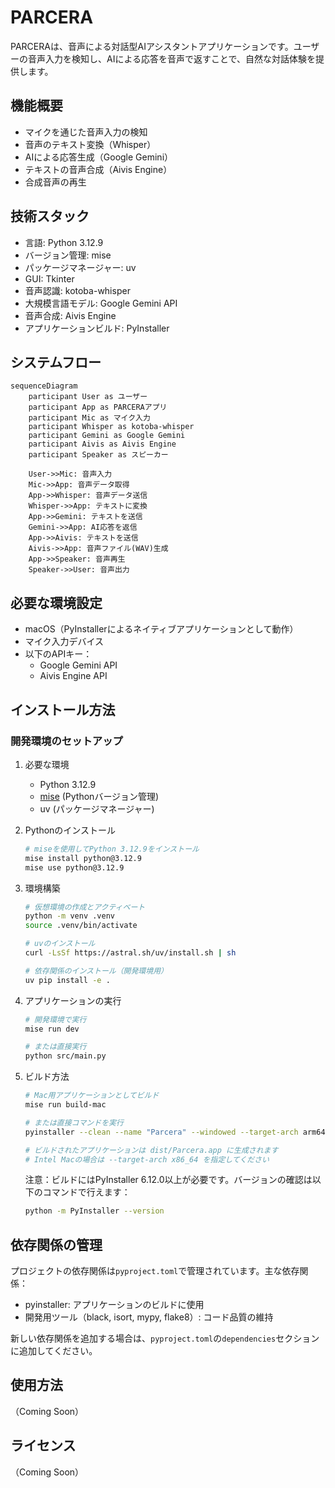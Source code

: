 # PARCERA

PARCERAは、音声による対話型AIアシスタントアプリケーションです。ユーザーの音声入力を検知し、AIによる応答を音声で返すことで、自然な対話体験を提供します。

## 機能概要

- マイクを通じた音声入力の検知
- 音声のテキスト変換（Whisper）
- AIによる応答生成（Google Gemini）
- テキストの音声合成（Aivis Engine）
- 合成音声の再生

## 技術スタック

- 言語: Python 3.12.9
- バージョン管理: mise
- パッケージマネージャー: uv
- GUI: Tkinter
- 音声認識: kotoba-whisper
- 大規模言語モデル: Google Gemini API
- 音声合成: Aivis Engine
- アプリケーションビルド: PyInstaller

## システムフロー

```mermaid
sequenceDiagram
    participant User as ユーザー
    participant App as PARCERAアプリ
    participant Mic as マイク入力
    participant Whisper as kotoba-whisper
    participant Gemini as Google Gemini
    participant Aivis as Aivis Engine
    participant Speaker as スピーカー

    User->>Mic: 音声入力
    Mic->>App: 音声データ取得
    App->>Whisper: 音声データ送信
    Whisper->>App: テキストに変換
    App->>Gemini: テキストを送信
    Gemini->>App: AI応答を返信
    App->>Aivis: テキストを送信
    Aivis->>App: 音声ファイル(WAV)生成
    App->>Speaker: 音声再生
    Speaker->>User: 音声出力
```

## 必要な環境設定

- macOS（PyInstallerによるネイティブアプリケーションとして動作）
- マイク入力デバイス
- 以下のAPIキー：
  - Google Gemini API
  - Aivis Engine API

## インストール方法

### 開発環境のセットアップ

1. 必要な環境
   - Python 3.12.9
   - [mise](https://mise.jdx.dev/) (Pythonバージョン管理)
   - uv (パッケージマネージャー)

2. Pythonのインストール
   ```bash
   # miseを使用してPython 3.12.9をインストール
   mise install python@3.12.9
   mise use python@3.12.9
   ```

3. 環境構築
   ```bash
   # 仮想環境の作成とアクティベート
   python -m venv .venv
   source .venv/bin/activate

   # uvのインストール
   curl -LsSf https://astral.sh/uv/install.sh | sh

   # 依存関係のインストール（開発環境用）
   uv pip install -e .
   ```

4. アプリケーションの実行
    ```bash
    # 開発環境で実行
    mise run dev

    # または直接実行
    python src/main.py
    ```

5. ビルド方法
     ```bash
     # Mac用アプリケーションとしてビルド
     mise run build-mac

     # または直接コマンドを実行
     pyinstaller --clean --name "Parcera" --windowed --target-arch arm64 src/main.py

     # ビルドされたアプリケーションは dist/Parcera.app に生成されます
     # Intel Macの場合は --target-arch x86_64 を指定してください
     ```

    注意：ビルドにはPyInstaller 6.12.0以上が必要です。バージョンの確認は以下のコマンドで行えます：
    ```bash
    python -m PyInstaller --version
    ```

## 依存関係の管理

プロジェクトの依存関係は`pyproject.toml`で管理されています。主な依存関係：

- pyinstaller: アプリケーションのビルドに使用
- 開発用ツール（black, isort, mypy, flake8）: コード品質の維持

新しい依存関係を追加する場合は、`pyproject.toml`の`dependencies`セクションに追加してください。

## 使用方法

（Coming Soon）

## ライセンス

（Coming Soon）
